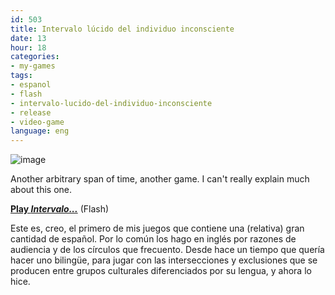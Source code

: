 ```yaml
---
id: 503
title: Intervalo lúcido del individuo inconsciente
date: 13
hour: 18
categories:
- my-games
tags:
- espanol
- flash
- intervalo-lucido-del-individuo-inconsciente
- release
- video-game
language: eng
---
```


![image](http://blog.agj.cl/wp-content/uploads/2010/10/therapyscreenwide.png "Intervalo... screenshot")

Another arbitrary span of time, another game. I can't really explain much about this one.

[**Play _Intervalo..._**](http://www.agj.cl/files/games/intervalo/) (Flash)

<language-break />

Este es, creo, el primero de mis juegos que contiene una (relativa) gran cantidad de español. Por lo común los hago en inglés por razones de audiencia y de los círculos que frecuento. Desde hace un tiempo que quería hacer uno bilingüe, para jugar con las intersecciones y exclusiones que se producen entre grupos culturales diferenciados por su lengua, y ahora lo hice.
